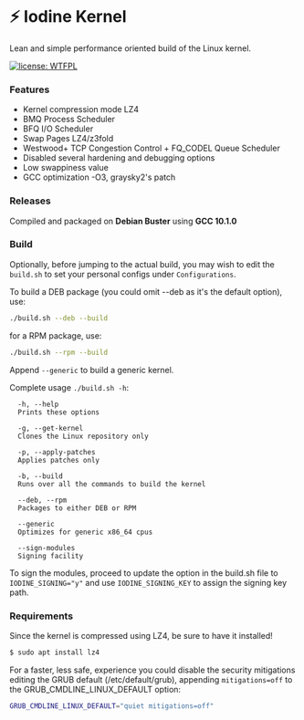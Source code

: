 # :zap: Iodine Kernel

Lean and simple performance oriented build of the Linux kernel.

[![license: WTFPL](https://img.shields.io/badge/license-WTFPL-brightgreen.svg)](http://www.wtfpl.net/about/)


### Features

- Kernel compression mode LZ4
- BMQ Process Scheduler
- BFQ I/O Scheduler
- Swap Pages LZ4/z3fold
- Westwood+ TCP Congestion Control + FQ_CODEL Queue Scheduler
- Disabled several hardening and debugging options
- Low swappiness value
- GCC optimization -O3, graysky2's patch


### Releases

Compiled and packaged on **Debian Buster** using **GCC 10.1.0**


### Build

Optionally, before jumping to the actual build, you may wish to edit the `build.sh` to set your personal configs under `Configurations`.

To build a DEB package (you could omit --deb as it's the default option), use:
```sh
./build.sh --deb --build
```

for a RPM package, use:
```sh
./build.sh --rpm --build
```

Append `--generic` to build a generic kernel.

Complete usage `./build.sh -h`:
```
  -h, --help
  Prints these options

  -g, --get-kernel
  Clones the Linux repository only

  -p, --apply-patches
  Applies patches only

  -b, --build
  Runs over all the commands to build the kernel

  --deb, --rpm
  Packages to either DEB or RPM

  --generic
  Optimizes for generic x86_64 cpus

  --sign-modules
  Signing facility
```

To sign the modules, proceed to update the option in the build.sh file to `IODINE_SIGNING="y"` and use `IODINE_SIGNING_KEY` to assign the signing key path.

### Requirements

Since the kernel is compressed using LZ4, be sure to have it installed!
```sh
$ sudo apt install lz4
```

For a faster, less safe, experience you could disable the security mitigations editing the GRUB default (/etc/default/grub), appending `mitigations=off` to the GRUB_CMDLINE_LINUX_DEFAULT option:
```sh
GRUB_CMDLINE_LINUX_DEFAULT="quiet mitigations=off"
```

